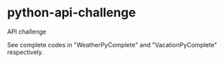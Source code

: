 # python-api-challenge

API challenge

See complete codes in "WeatherPyComplete" and "VacationPyComplete" respectively. 
